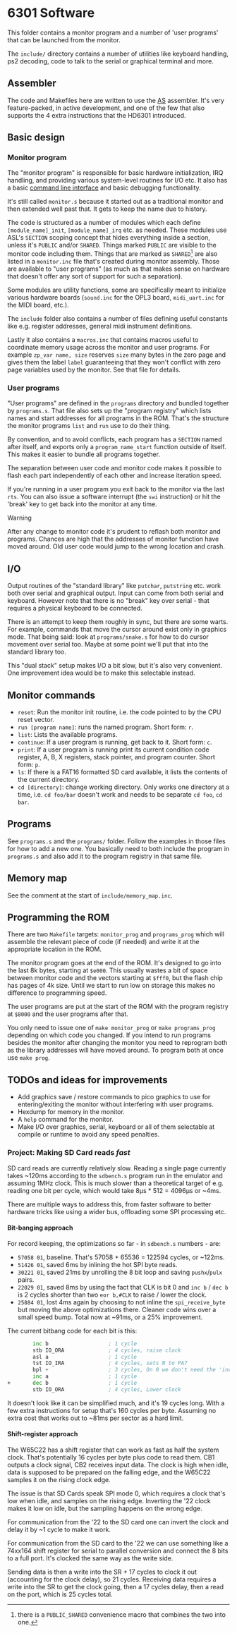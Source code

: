 # 6301 Software

This folder contains a monitor program and a number of 'user programs' that can
be launched from the monitor.

The `include/` directory contains a number of utilities like keyboard handling,
ps2 decoding, code to talk to the serial or graphical terminal and more.

## Assembler

The code and Makefiles here are written to use the
[AS](http://john.ccac.rwth-aachen.de:8000/as/) assembler. It's very
feature-packed, in active development, and one of the few that also supports the
4 extra instructions that the HD6301 introduced.

## Basic design

### Monitor program

The "monitor program" is responsible for basic hardware initialization, IRQ
handling, and providing various system-level routines for I/O etc. It also has
a basic [command line interface](#monitor-commands) and basic debugging functionality.

It's still called `monitor.s` because it started out as a traditional monitor
and then extended well past that. It gets to keep the name due to history.

The code is structured as a number of modules which each define
`[module_name]_init`, `[module_name]_irq` etc. as needed. These modules use
ASL's `SECTION` scoping concept that hides everything inside a section, unless
it's `PUBLIC` and/or `SHARED`. Things marked `PUBLIC` are visible to the monitor
code including them. Things that are marked as `SHARED`[^1] are also listed in a
`monitor.inc` file that's created during monitor assembly. Those are available
to "user programs" (as much as that makes sense on hardware that doesn't offer
any sort of support for such a separation).

Some modules are utility functions, some are specifically meant to initialize
various hardware boards (`sound.inc` for the OPL3 board, `midi_uart.inc` for the
MIDI board, etc.).

The `include` folder also contains a number of files defining useful constants
like e.g. register addresses, general midi instrument definitions.

Lastly it also contains a `macros.inc` that contains macros useful to coordinate
memory usage across the monitor and user programs. For example `zp_var name,
size` reserves `size` many bytes in the zero page and gives them the label
`label` guaranteeing that they won't conflict with zero page variables used by
the monitor. See that file for details.

[^1]: there is a `PUBLIC_SHARED` convenience macro that combines the two into
  one.

### User programs

"User programs" are defined in the `programs` directory and bundled together by
`programs.s`. That file also sets up the "program registry" which lists names
and start addresses for all programs in the ROM. That's the structure the
monitor programs `list` and `run` use to do their thing.

By convention, and to avoid conflicts, each program has a `SECTION` named after
itself, and exports only a `program_name_start` function outside of itself. This
makes it easier to bundle all programs together.

The separation between user code and monitor code makes it possible to flash
each part independently of each other and increase iteration speed.

If you're running in a user program you exit back to the monitor via the last
`rts`. You can also issue a software interrupt (the `swi` instruction) or hit
the 'break' key to get back into the monitor at any time.

> [!WARNING]
> After any change to monitor code it's prudent to reflash both monitor and
> programs. Chances are high that the addresses of monitor function have moved
> around. Old user code would jump to the wrong location and crash.

## I/O

Output routines of the "standard library" like `putchar`, `putstring` etc. work
both over serial and graphical output. Input can come from both serial and
keyboard. However note that there is no "break" key over serial - that requires
a physical keyboard to be connected.

There is an attempt to keep them roughly in sync, but there are some warts. For
example, commands that move the cursor around exist only in graphics mode. That
being said: look at `programs/snake.s` for how to do cursor movement over serial
too. Maybe at some point we'll put that into the standard library too.

This "dual stack" setup makes I/O a bit slow, but it's also very convenient. One improvement idea would be to make this selectable instead.

## Monitor commands

- `reset`: Run the monitor init routine, i.e. the code pointed to by the CPU
  reset vector.
- `run [program name]`: runs the named program. Short form: `r`.
- `list`: Lists the available programs.
- `continue`: If a user program is running, get back to it. Short form: `c`.
- `print`: If a user program is running print its current condition code
   register, A, B, X registers, stack pointer, and program counter. Short form: `p`.
- `ls`: If there is a FAT16 formatted SD card available, it lists the contents
  of the current directory.
- `cd [directory]`: change working directory. Only works one directory at a
  time, i.e. `cd foo/bar` doesn't work and needs to be separate `cd foo`, `cd
  bar`.

## Programs

See `programs.s` and the `programs/` folder. Follow the examples in those files
for how to add a new one. You basically need to both include the program in
`programs.s` and also add it to the program registry in that same file.

## Memory map

See the comment at the start of `include/memory_map.inc`.

## Programming the ROM

There are two `Makefile` targets: `monitor_prog` and `programs_prog` which will
assemble the relevant piece of code (if needed) and write it at the appropriate
location in the ROM.

The monitor program goes at the end of the ROM. It's designed to go into the
last 8k bytes, starting at `$e000`. This usually wastes a bit of space between
monitor code and the vectors starting at `$fff0`, but the flash chip has pages
of 4k size. Until we start to run low on storage this makes no difference to
programming speed.

The user programs are put at the start of the ROM with the program registry at
`$8000` and the user programs after that.

You only need to issue one of `make monitor_prog` or `make programs_prog`
depending on which code you changed. If you intend to run programs besides the
monitor after changing the monitor you need to reprogram both as the library
addresses will have moved around. To program both at once use `make prog`.

## TODOs and ideas for improvements

- Add graphics save / restore commands to pico graphics to use for
   entering/exiting the monitor without interfering with user programs.
- Hexdump for memory in the monitor.
- A `help` command for the monitor.
- Make I/O over graphics, serial, keyboard or all of them selectable at compile
  or runtime to avoid any speed penalties.

### Project: Making SD Card reads *fast*

SD card reads are currently relatively slow. Reading a single page currently
takes ~120ms according to the `sdbench.s` program run in the emulator and
assuming 1MHz clock. This is much slower than a theoretical target of
e.g. reading one bit per cycle, which would take 8µs * 512 = 4096µs or ~4ms.

There are multiple ways to address this, from faster software to better hardware
tricks like using a wider bus, offloading some SPI processing etc.

#### Bit-banging approach

For record keeping, the optimizations so far - in `sdbench.s` numbers - are:

- `57058 01`, baseline. That's 57058 + 65536 = 122594 cycles, or ~122ms.
- `51426 01`, saved 6ms by inlining the hot SPI byte reads.
- `30221 01`, saved 21ms by unrolling the 8 bit loop and saving `pushx`/`pulx`
  pairs.
- `22029 01`, saved 8ms by using the fact that CLK is bit 0 and `inc b` / `dec
  b` is 2 cycles shorter than two `eor b,#CLK` to raise / lower the clock.
- `25884 01`, lost 4ms again by choosing to not inline the `spi_receive_byte`
  but moving the above optimizations there. Cleaner code wins over a small speed
  bump. Total now at ~91ms, or a 25% improvement.

The current bitbang code for each bit is this:

```asm
        inc b                   ; 1 cycle
        stb IO_ORA              ; 4 cycles, raise clock
        asl a                   ; 1 cycle
        tst IO_IRA              ; 4 cycles, sets N to PA7
        bpl +                   ; 3 cycles, On 0 we don't need the 'inc a'
        inc a                   ; 1 cycle
+       dec b                   ; 1 cycle
        stb IO_ORA              ; 4 cycles, Lower clock
```

It doesn't look like it can be simplified much, and it's 19 cycles long. With a
few extra instructions for setup that's 160 cycles per byte. Assuming no extra
cost that works out to ~81ms per sector as a hard limit.

#### Shift-register approach

The W65C22 has a shift register that can work as fast as half the system
clock. That's potentially 16 cycles per byte plus code to read them. CB1 outputs
a clock signal, CB2 receives input data. The clock is high when idle, data is
supposed to be prepared on the falling edge, and the W65C22 samples it on the
rising clock edge.

The issue is that SD Cards speak SPI mode 0, which requires a clock that's low
when idle, and samples on the rising edge. Inverting the '22 clock makes it low
on idle, but the sampling happens on the wrong edge.

For communication from the '22 to the SD card one can invert the clock and delay
it by ~1 cycle to make it work.

For communication from the SD card to the '22 we can use something like a
74xx164 shift register for serial to parallel conversion and connect the 8 bits
to a full port. It's clocked the same way as the write side.

Sending data is then a write into the SR + 17 cycles to clock it out (accounting
for the clock delay), so 21 cycles. Receiving data requires a write into the SR
to get the clock going, then a 17 cycles delay, then a read on the port, which
is 25 cycles total.
